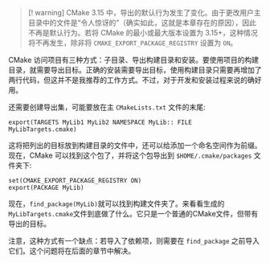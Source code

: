   
> [! warning]
>  CMake 3.15 中，导出的默认行为发生了变化。由于更改用户主目录中的文件是“令人惊讶的”（确实如此，这就是本章存在的原因），因此不再是默认行为。若将 CMake 的最小或最大版本设置为 3.15+，这种情况将不再发生，除非将 `CMAKE_EXPORT_PACKAGE_REGISTRY` 设置为 `ON`。

CMake 访问项目有三种方式：子目录、导出构建目录和安装。要使用项目的构建目录，就需要导出目标。正确的安装需要导出目标，使用构建目录只需要再增加了两行代码，但这并不是我推荐的工作方式。不过，对于开发和安装过程来说的确好用。

还需要创建导出集，可能要放在主 `CMakeLists.txt` 文件的末尾:

```
export(TARGETS MyLib1 MyLib2 NAMESPACE MyLib:: FILE MyLibTargets.cmake)
```

这将把列出的目标放到构建目录的文件中，还可以给添加一个命名空间作为前缀。现在，CMake 可以找到这个包了，并将这个包导出到 `$HOME/.cmake/packages` 文件夹下:

```
set(CMAKE_EXPORT_PACKAGE_REGISTRY ON)
export(PACKAGE MyLib)
```

现在，`find_package(MyLib)`就可以找到构建文件夹了。来看看生成的`MyLibTargets.cmake`文件到底做了什么。它只是一个普通的CMake文件，但带有导出的目标。

注意，这种方式有一个缺点：若导入了依赖项，则需要在 `find_package` 之前导入它们。这个问题将在后面的章节中解决。